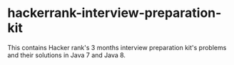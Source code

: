 # hackerrank-interview-preparation-kit
This contains Hacker rank's 3 months interview preparation kit's problems and their solutions in Java 7 and Java 8.
